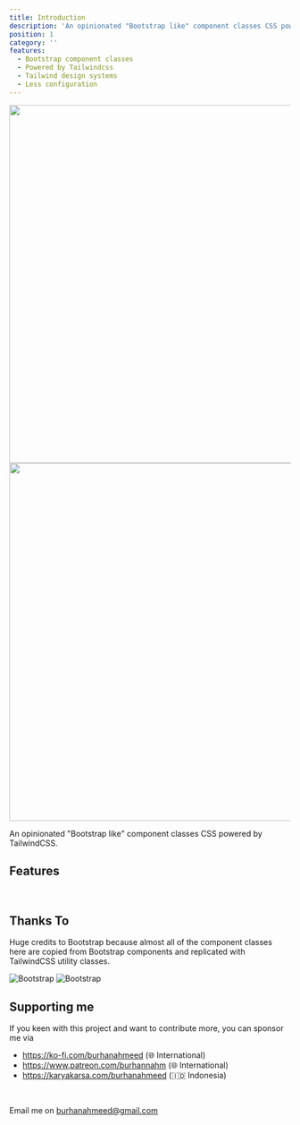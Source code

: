 ```yaml
---
title: Introduction
description: 'An opinionated "Bootstrap like" component classes CSS powered by TailwindCSS.'
position: 1
category: ''
features:
  - Bootstrap component classes
  - Powered by Tailwindcss
  - Tailwind design systems
  - Less configuration
---
```


<shadow-component></shadow-component>

<img src="/preview.png" class="light-img" width="1280" height="640" alt=""/>
<img src="/preview.png" class="dark-img" width="1280" height="640" alt=""/>

An opinionated "Bootstrap like" component classes CSS powered by TailwindCSS.

## Features

<list :items="features"></list>

<br class="mb-3"/>

## Thanks To

Huge credits to Bootstrap because almost all of the component classes here are copied from Bootstrap components and replicated with TailwindCSS utility classes.

<img src="https://getbootstrap.com/docs/5.0/assets/img/bootstrap-icons.png" class="py-2" alt="Bootstrap" />
<img src="https://miro.medium.com/max/2720/1*VKOMtQZm5yZ0goTl1u623Q.png" class="py-2" alt="Bootstrap" />

## Supporting me

If you keen with this project and want to contribute more, you can sponsor me via
- https://ko-fi.com/burhanahmeed (🌐 International)
- https://www.patreon.com/burhannahm (🌐 International)
- https://karyakarsa.com/burhanahmeed (🇮🇩 Indonesia)

<br />

Email me on burhanahmeed@gmail.com